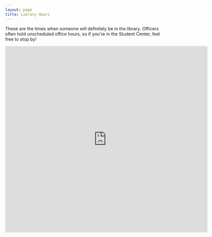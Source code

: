 ```yaml
---
layout: page
title: Library Hours
---
```


<p>These are the times when someone will definitely be in the library. Officers often hold unscheduled office hours, so if you're in the Student Center, feel free to stop by!</p>
<center><iframe src="https://www.google.com/calendar/embed?mode=WEEK&amp;height=800&amp;wkst=1&amp;bgcolor=%23FFFFFF&amp;src=ed9b6ocj7rk8g1629i4dfo7mac%40group.calendar.google.com&amp;color=%232952A3&amp;ctz=America%2FNew_York" style=" border-width:0 " width="650" height="600" frameborder="0" scrolling="no"></iframe></center>
